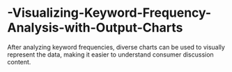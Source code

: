 # -Visualizing-Keyword-Frequency-Analysis-with-Output-Charts
After analyzing keyword frequencies, diverse charts can be used to visually represent the data, making it easier to understand consumer discussion content.

